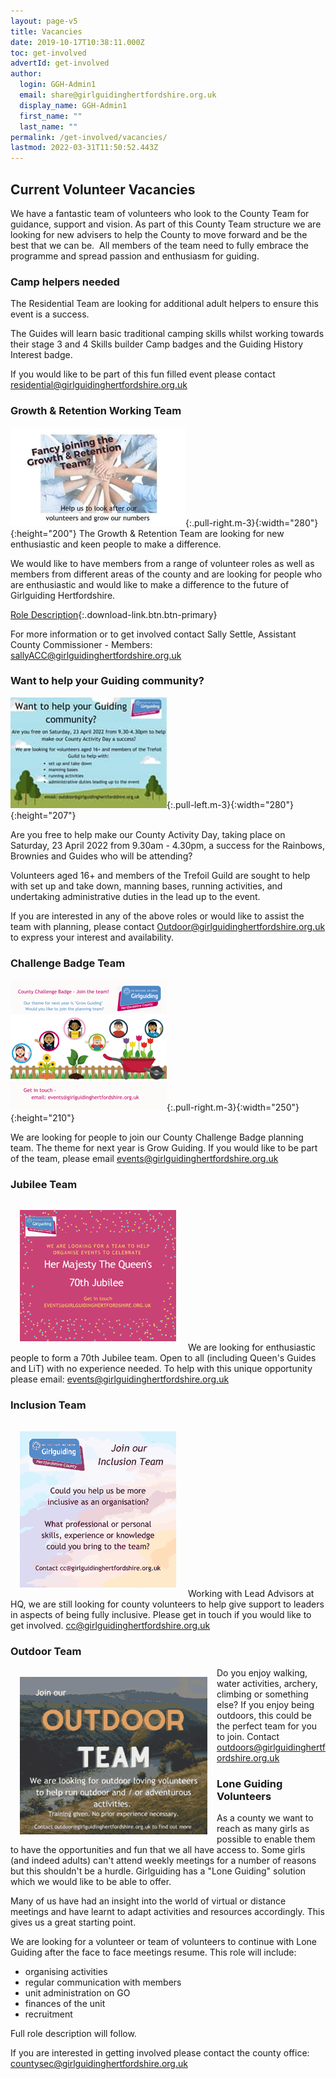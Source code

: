 ```yaml
---
layout: page-v5
title: Vacancies
date: 2019-10-17T10:38:11.000Z
toc: get-involved
advertId: get-involved
author:
  login: GGH-Admin1
  email: share@girlguidinghertfordshire.org.uk
  display_name: GGH-Admin1
  first_name: ""
  last_name: ""
permalink: /get-involved/vacancies/
lastmod: 2022-03-31T11:50:52.443Z
---
```

## Current Volunteer Vacancies

We have a fantastic team of volunteers who look to the County Team for guidance, support and vision. As part of this County Team structure we are looking for new advisers to help the County to move forward and be the best that we can be.  All members of the team need to fully embrace the programme and spread passion and enthusiasm for guiding.

### Camp helpers needed

The Residential Team are looking for additional adult helpers to ensure this event is a success.

The Guides will learn basic traditional camping skills whilst working towards their stage 3 and 4 Skills builder Camp badges and the Guiding History Interest badge.

If you would like to be part of this fun filled event please contact <residential@girlguidinghertfordshire.org.uk>

### Growth & Retention Working Team

![](/assets/images/2022/01/growth-retention-vacancy_sm.jpg){:.pull-right.m-3}{:width="280"}{:height="200"}
The Growth & Retention Team are looking for new enthusiastic and keen people to make a difference.

We would like to have members from a range of volunteer roles as well as members from different areas of the county and are looking for people who are enthusiastic and would like to make a difference to the future of Girlguiding Hertfordshire.

[Role Description](/wp-content/uploads/2021/05/Growth-and-Retention-Team-Role-Desc.pdf){:.download-link.btn.btn-primary}

For more information or to get involved contact Sally Settle, Assistant County Commissioner - Members: <sallyACC@girlguidinghertfordshire.org.uk>

### Want to help your Guiding community?

![](/assets/images/2021/12/activity_day_volunteers_250.jpg){:.pull-left.m-3}{:width="280"}{:height="207"}

Are you free to help make our County Activity Day, taking place on Saturday, 23 April 2022 from 9.30am - 4.30pm, a success for the Rainbows, Brownies and Guides who will be attending?

Volunteers aged 16+ and members of the Trefoil Guild are sought to help with set up and take down, manning bases, running activities, and undertaking administrative duties in the lead up to the event.

If you are interested in any of the above roles or would like to assist the team with planning, please contact <Outdoor@girlguidinghertfordshire.org.uk> to express your interest and availability.

<div class="clearfix"></div>

### Challenge Badge Team

![](/assets/images/2021/11/challenge-team.png){:.pull-right.m-3}{:width="250"}{:height="210"}

We are looking for people to join our County Challenge Badge planning team.  The theme for next year is Grow Guiding.  If you would like to be part of the team, please email [events@girlguidinghertfordshire.org.uk](mailto:events@girlguidinghertfordshire.org.uk)
<div class="clearfix"></div>

### Jubilee Team

<p class="clearfix">
<img src="/assets/images/2021/10/jubilee-vacancy.png" alt="" class="pull-left" style="padding:15px"/>
We are looking for enthusiastic people to form a 70th Jubilee team. Open to all (including Queen's Guides and LiT) with no experience needed. To help with this unique opportunity please email: <a href="mailto:events@girlguidinghertfordshire.org.uk">events@girlguidinghertfordshire.org.uk</a></p>

### Inclusion Team
<p class="clearfix">
<img src="/assets/images/2021/09/inclusionteam.png" alt="" class="pull-right" style="padding:15px"/>
Working with Lead Advisors at HQ, we are still looking for county volunteers to help give support to leaders in aspects of being fully inclusive.  Please get in touch if you would like to get involved. <a href="mailto:cc@girlguidinghertfordshire.org.uk">cc@girlguidinghertfordshire.org.uk</a></p>

### Outdoor Team
<p class="clearfix"><img src="/assets/images/2021/09/outdoor.png" alt="" style="float:left;padding:15px"/>
Do you enjoy walking, water activities, archery, climbing or something else?  If you enjoy being outdoors, this could be the perfect team for you to join. Contact <a href="mailto:outdoors@girlguidinghertfordshire.org.uk">outdoors@girlguidinghertfordshire.org.uk</a></p>


<h3>Lone Guiding Volunteers</h3>
As a county we want to reach as many girls as possible to enable them to have the opportunities and fun that we all have access to. Some girls (and indeed adults) can't attend weekly meetings for a number of reasons but this shouldn't be a hurdle. Girlguiding has a "Lone Guiding" solution which we would like to be able to offer.

Many of us have had an insight into the world of virtual or distance meetings and have learnt to adapt activities and resources accordingly. This gives us a great starting point.

We are looking for a volunteer or team of volunteers to continue with Lone Guiding after the face to face meetings resume. This role will include:
<ul>
 	<li>organising activities</li>
 	<li>regular communication with members</li>
 	<li>unit administration on GO</li>
 	<li>finances of the unit</li>
 	<li>recruitment</li>
</ul>
Full role description will follow.

If you are interested in getting involved please contact the county office: <a href="mailto:countysec@girlguidinghertfordshire.org.uk" target="_blank" rel="noopener">countysec@girlguidinghertfordshire.org.uk</a>
